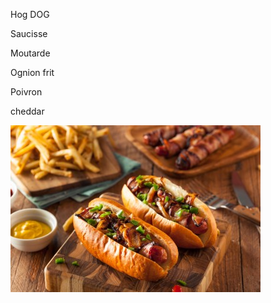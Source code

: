 Hog DOG

Saucisse

Moutarde

Ognion frit

Poivron

cheddar


![Hotdog](./hot-dogs-bacon-et-poivron.jpg)
